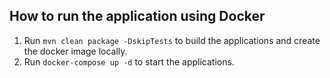 

## How to run the application using Docker

1. Run `mvn clean package -DskipTests` to build the applications and create the docker image locally.
2. Run `docker-compose up -d` to start the applications.
